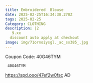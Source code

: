 ```yaml
---
title: Embroidered  Blouse
date: 2025-02-25T16:34:38.278Z
tags: 2025-02-25
Category: CLOTHING
description: |2
   9.xx
  discount auto apply at checkout 
image: img/71ornoiysgl._ac_sx385_.jpg
---
```

C﻿oupon Code: 40G46TYM

<pre class="language-javascript"><code

class="language-javascript"> 40G46TYM</code></pre>

 https://spd.ooo/47ef2w0fsc
AD